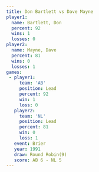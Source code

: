 ```yaml
---
title: Don Bartlett vs Dave Mayne
player1:             
  name: Bartlett, Don
  percent: 92        
  wins: 1            
  losses: 0          
player2:             
  name: Mayne, Dave  
  percent: 81        
  wins: 0            
  losses: 1          
games:
 - player1:        
     team: 'AB'    
     position: Lead
     percent: 92   
     win: 1        
     loss: 0       
   player2:        
     team: 'NL'    
     position: Lead
     percent: 81   
     win: 0        
     loss: 1       
   event: Brier        
   year: 1991          
   draw: Round Robin(9)
   score: AB 6 - NL 5  
---
```

